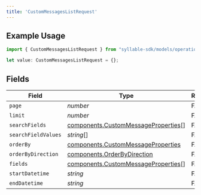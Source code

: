 ```yaml
---
title: 'CustomMessagesListRequest'
---
```


## Example Usage

```typescript
import { CustomMessagesListRequest } from "syllable-sdk/models/operations";

let value: CustomMessagesListRequest = {};
```

## Fields

| Field                                                                                      | Type                                                                                       | Required                                                                                   | Description                                                                                |
| ------------------------------------------------------------------------------------------ | ------------------------------------------------------------------------------------------ | ------------------------------------------------------------------------------------------ | ------------------------------------------------------------------------------------------ |
| `page`                                                                                     | *number*                                                                                   | FALSE                                                                         | N/A                                                                                        |
| `limit`                                                                                    | *number*                                                                                   | FALSE                                                                         | N/A                                                                                        |
| `searchFields`                                                                             | [components.CustomMessageProperties](sdk-docs/models/components/custommessageproperties)[] | FALSE                                                                         | N/A                                                                                        |
| `searchFieldValues`                                                                        | *string*[]                                                                                 | FALSE                                                                         | N/A                                                                                        |
| `orderBy`                                                                                  | [components.CustomMessageProperties](sdk-docs/models/components/custommessageproperties)   | FALSE                                                                         | N/A                                                                                        |
| `orderByDirection`                                                                         | [components.OrderByDirection](sdk-docs/models/components/orderbydirection)                 | FALSE                                                                         | N/A                                                                                        |
| `fields`                                                                                   | [components.CustomMessageProperties](sdk-docs/models/components/custommessageproperties)[] | FALSE                                                                         | N/A                                                                                        |
| `startDatetime`                                                                            | *string*                                                                                   | FALSE                                                                         | N/A                                                                                        |
| `endDatetime`                                                                              | *string*                                                                                   | FALSE                                                                         | N/A                                                                                        |